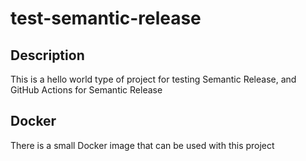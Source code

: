 # test-semantic-release

## Description

This is a hello world type of project for testing Semantic Release, and GitHub Actions for Semantic Release

## Docker

There is a small Docker image that can be used with this project